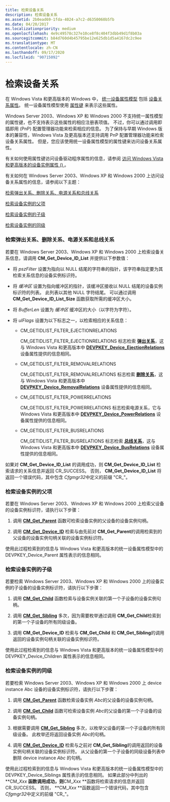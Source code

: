 ```yaml
---
title: 检索设备关系
description: 检索设备关系
ms.assetid: 2b0ead69-1fda-4024-a7c2-d6350060b5fb
ms.date: 04/20/2017
ms.localizationpriority: medium
ms.openlocfilehash: 4e9c49578c327e10ce8f8c404f3dbb49d1f8b03a
ms.sourcegitcommit: b84d760d4b45795be12e625db1d5a4167dc2c9ee
ms.translationtype: MT
ms.contentlocale: zh-CN
ms.lasthandoff: 09/17/2020
ms.locfileid: "90715092"
---
```

# <a name="retrieving-device-relations"></a>检索设备关系


在 Windows Vista 和更高版本的 Windows 中， [统一设备属性模型](unified-device-property-model--windows-vista-and-later-.md) 包括 [设备关系属性](/previous-versions/ff541498(v=vs.85))。 统一设备属性模型使用 [属性键](property-keys.md) 来表示这些属性。

Windows Server 2003、Windows XP 和 Windows 2000 不支持统一属性模型的属性键，也不支持表示这些属性的相应注册表项值。 不过，你可以通过调用即插即用 (PnP) 配置管理器功能来检索相应的信息。 为了保持与早期 Windows 版本的兼容性，Windows Vista 及更高版本还支持调用 PnP 配置管理器功能来检索设备关系属性。 但是，您应该使用统一设备属性模型的属性键来访问设备关系属性。

有关如何使用属性键访问设备驱动程序属性的信息，请参阅 [访问 Windows Vista 和更高版本的设备实例属性 () ](accessing-device-instance-properties--windows-vista-and-later-.md)。

有关如何在 Windows Server 2003、Windows XP 和 Windows 2000 上访问设备关系属性的信息，请参阅以下主题：

[检索弹出关系、删除关系、电源关系和总线关系](#retrieving-ejection-relations--removal-relations--and-power-relations-)

[检索设备实例的父项](#retrieving-the-parent-of-a-device-inst)

[检索设备实例的子级](#retrieving-the-children-of-a-device-inst)

[检索设备实例的同级](#retrieving-the-siblings-of-a-device-inst)

### <a name="retrieving-ejection-relations-removal-relations-and-power-relations-and-bus-relations"></a><a href="" id="retrieving-ejection-relations--removal-relations--and-power-relations-"></a> 检索弹出关系、删除关系、电源关系和总线关系

若要在 Windows Server 2003、Windows XP 和 Windows 2000 上检索设备关系信息，请调用 **CM_Get_Device_ID_List** 并提供以下参数值：

-   将 *pszFilter* 设置为指向以 NULL 结尾的字符串的指针，该字符串指定要为其检索关系信息的设备实例标识符。

-   将 *缓冲区* 设置为指向缓冲区的指针，该缓冲区接收以 NULL 结尾的设备实例标识符的列表。 此列表以其他 NULL 字符结尾。 可以通过调用 **CM_Get_Device_ID_List_Size** 函数获取所需的缓冲区大小。

-   将 *BufferLen* 设置为 *缓冲区* 缓冲区的大小（以字符为字符）。

-   将 *ulFlags* 设置为以下标志之一，以检索相应的关系信息：
    -   CM_GETIDLIST_FILTER_EJECTIONRELATIONS

        CM_GETIDLIST_FILTER_EJECTIONRELATIONS 标志检索 [**弹出关系**](../kernel/irp-mn-query-device-relations.md)，这与 Windows Vista 和更高版本中 [**DEVPKEY_Device_EjectionRelations**](./devpkey-device-ejectionrelations.md) 设备属性提供的信息相同。

    -   CM_GETIDLIST_FILTER_REMOVALRELATIONS

        CM_GETIDLIST_FILTER_REMOVALRELATIONS 标志检索 [**删除关系**](../kernel/irp-mn-query-device-relations.md)，这与 Windows Vista 和更高版本中 [**DEVPKEY_Device_RemovalRelations**](./devpkey-device-removalrelations.md) 设备属性提供的信息相同。

    -   CM_GETIDLIST_FILTER_POWERRELATIONS

        CM_GETIDLIST_FILTER_POWERRELATIONS 标志检索电源关系，它与 Windows Vista 和更高版本中 [**DEVPKEY_Device_PowerRelations**](./devpkey-device-powerrelations.md) 设备属性提供的信息相同。

    -   CM_GETIDLIST_FILTER_BUSRELATIONS

        CM_GETIDLIST_FILTER_BUSRELATIONS 标志检索 [**总线关系**](../kernel/irp-mn-query-device-relations.md)，这与 Windows Vista 和更高版本中 [**DEVPKEY_Device_BusRelations**](./devpkey-device-busrelations.md) 设备属性提供的信息相同。

如果对 **CM_Get_Device_ID_List** 的调用成功，则 **CM_Get_Device_ID_List** 检索请求的关系信息并返回 CR_SUCCESS。 否则， **CM_Get_Device_ID_List** 将返回一个错误代码，其中包含 *Cfgmgr32*中定义的前缀 "CR_"。

### <a name="retrieving-the-parent-of-a-device-instance"></a><a href="" id="retrieving-the-parent-of-a-device-inst"></a> 检索设备实例的父项

若要在 Windows Server 2003、Windows XP 和 Windows 2000 上检索父设备的设备实例标识符，请执行以下步骤：

1.  调用 [**CM_Get_Parent**](/windows/win32/api/cfgmgr32/nf-cfgmgr32-cm_get_parent) 函数可检索设备实例的父设备的设备实例句柄。

2.  调用 [**CM_Get_Device_ID**](/windows/win32/api/cfgmgr32/nf-cfgmgr32-cm_get_device_idw) 检索与由先前对 **CM_Get_Parent**的调用检索到的父设备的设备实例句柄关联的设备实例标识符。

使用此过程检索到的信息与 Windows Vista 和更高版本的统一设备属性模型中的 DEVPKEY_Device_Parent 属性表示的信息相同。

### <a name="retrieving-the-children-of-a-device-instance"></a><a href="" id="retrieving-the-children-of-a-device-inst"></a>检索设备实例的子级

若要检索 Windows Server 2003、Windows XP 和 Windows 2000 上的设备实例的子设备的设备实例标识符，请执行以下步骤：

1.  调用 [**CM_Get_Child**](/windows/win32/api/cfgmgr32/nf-cfgmgr32-cm_get_child) 函数检索与设备实例关联的第一个子设备的设备实例句柄。

2.  调用 [**CM_Get_Sibling**](/windows/win32/api/cfgmgr32/nf-cfgmgr32-cm_get_sibling) 多次，因为需要枚举通过调用 **CM_Get_Child**检索到的第一个子设备的所有同级设备。

3.  调用 **CM_Get_Device_ID** 检索与 **CM_Get_Child** 和 **CM_Get_Sibling**的调用返回的设备实例句柄关联的设备实例标识符。

使用此过程检索到的信息与 Windows Vista 和更高版本的统一设备属性模型中的 DEVPKEY_Device_Children 属性表示的信息相同。

### <a name="retrieving-the-siblings-of-a-device-instance"></a><a href="" id="retrieving-the-siblings-of-a-device-inst"></a>检索设备实例的同级

若要检索 Windows Server 2003、Windows XP 和 Windows 2000 上 device instance Abc 设备的设备实例标识符，请执行以下步骤：

1.  调用 [**CM_Get_Parent**](/windows/win32/api/cfgmgr32/nf-cfgmgr32-cm_get_parent) 函数检索设备实例 *Abc*的父设备的设备实例句柄。

2.  调用 [**CM_Get_Child**](/windows/win32/api/cfgmgr32/nf-cfgmgr32-cm_get_child) 函数可检索设备实例 *Abc*的父设备的第一个子设备的设备实例句柄。

3.  根据需要调用 [**CM_Get_Sibling**](/windows/win32/api/cfgmgr32/nf-cfgmgr32-cm_get_sibling) 多次，以枚举父设备的第一个子设备的所有同级设备。 此枚举还将返回设备实例 *Abc*的句柄。

4.  调用 [**CM_Get_Device_ID**](/windows/win32/api/cfgmgr32/nf-cfgmgr32-cm_get_device_idw) 检索与之前对 **CM_Get_Sibling**的调用返回的设备实例句柄关联的设备实例标识符。 从父设备的第一个子设备的同级设备列表中删除 device instance *Abc* 的句柄。

使用此过程检索到的信息与 Windows Vista 和更高版本的统一设备属性模型中的 DEVPKEY_Device_Siblings 属性表示的信息相同。 如果此部分中列出的**CM_<em>Xxx</em> **函数调用成功，则**CM_<em>Xxx</em> **函数将检索请求的信息并返回 CR_SUCCESS。 否则， **CM_<em>Xxx</em> **函数返回一个错误代码，其中包含*Cfgmgr32*中定义的前缀 "CR_"。

 

